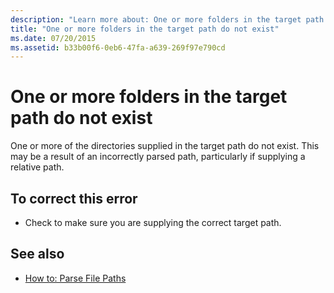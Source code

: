 ```yaml
---
description: "Learn more about: One or more folders in the target path do not exist"
title: "One or more folders in the target path do not exist"
ms.date: 07/20/2015
ms.assetid: b33b00f6-0eb6-47fa-a639-269f97e790cd
---
```

# One or more folders in the target path do not exist

One or more of the directories supplied in the target path do not exist. This may be a result of an incorrectly parsed path, particularly if supplying a relative path.  
  
## To correct this error  
  
- Check to make sure you are supplying the correct target path.  
  
## See also

- [How to: Parse File Paths](../developing-apps/programming/drives-directories-files/how-to-parse-file-paths.md)
